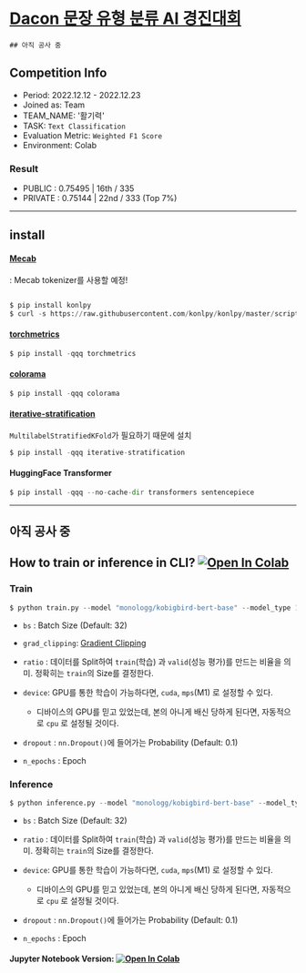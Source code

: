 
# [Dacon 문장 유형 분류 AI 경진대회](https://dacon.io/competitions/official/236037/overview/description)
    ## 아직 공사 중
## Competition Info
 - Period: 2022.12.12 - 2022.12.23
 - Joined as: Team 
 - TEAM_NAME: '활기력'
 - TASK: `Text Classification`
 - Evaluation Metric: `Weighted F1 Score`
 - Environment: Colab 
 
### Result
 - PUBLIC  : 0.75495  |  16th / 335 
 - PRIVATE : 0.75144  |  22nd / 333 (Top 7%)  
-----------------
 
 
## install
#### [Mecab](https://konlpy.org/ko/v0.4.0/install/)
: Mecab tokenizer를 사용할 예정!
```python

$ pip install konlpy
$ curl -s https://raw.githubusercontent.com/konlpy/konlpy/master/scripts/mecab.sh | bash -x

```

#### [torchmetrics](https://torchmetrics.readthedocs.io/en/stable/)
```python
$ pip install -qqq torchmetrics
```

#### [colorama](https://github.com/tartley/colorama)
```python
$ pip install -qqq colorama
```

#### [iterative-stratification](https://github.com/trent-b/iterative-stratification)
`MultilabelStratifiedKFold`가 필요하기 때문에 설치
```python
$ pip install -qqq iterative-stratification
```

#### HuggingFace Transformer
```python
$ pip install -qqq --no-cache-dir transformers sentencepiece
```

--------------------
## 아직 공사 중
## How to train or inference in CLI? [![Open In Colab](https://colab.research.google.com/assets/colab-badge.svg)](https://colab.research.google.com/drive/1EPaUyBIP4VER23AKPoLBPjW-Gdn8Bv6b?usp=share_link)

### Train 
```python
$ python train.py --model "monologg/kobigbird-bert-base" --model_type 1 --n_folds 3 --n_epochs 3 --device 'cuda' --train_bs 32
```

- `bs` : Batch Size (Default: 32) 
- `grad_clipping`: [Gradient Clipping](https://neptune.ai/blog/understanding-gradient-clipping-and-how-it-can-fix-exploding-gradients-problem)

- `ratio` : 데이터를 Split하여 `train`(학습) 과 `valid`(성능 평가)를 만드는 비율을 의미. 정확히는 `train`의 Size를 결정한다.
- `device`: GPU를 통한 학습이 가능하다면, `cuda`, `mps`(M1) 로 설정할 수 있다. 
  - 디바이스의 GPU를 믿고 있었는데, 본의 아니게 배신 당하게 된다면, 자동적으로  `cpu` 로 설정될 것이다. 
- `dropout` : `nn.Dropout()`에 들어가는 Probability (Default: 0.1)
- `n_epochs` : Epoch

### Inference 
```python
$ python inference.py --model "monologg/kobigbird-bert-base" --model_type 1 --n_folds 3 --device 'cuda' --train_bs 32 
```

- `bs` : Batch Size (Default: 32) 

- `ratio` : 데이터를 Split하여 `train`(학습) 과 `valid`(성능 평가)를 만드는 비율을 의미. 정확히는 `train`의 Size를 결정한다.
- `device`: GPU를 통한 학습이 가능하다면, `cuda`, `mps`(M1) 로 설정할 수 있다. 
  - 디바이스의 GPU를 믿고 있었는데, 본의 아니게 배신 당하게 된다면, 자동적으로  `cpu` 로 설정될 것이다. 
- `dropout` : `nn.Dropout()`에 들어가는 Probability (Default: 0.1)
- `n_epochs` : Epoch

#### Jupyter Notebook Version: [![Open In Colab](https://colab.research.google.com/assets/colab-badge.svg)](https://colab.research.google.com/drive/1we2566FdCYWThICnoIV3lsSD78G09nli?usp=share_link) 



